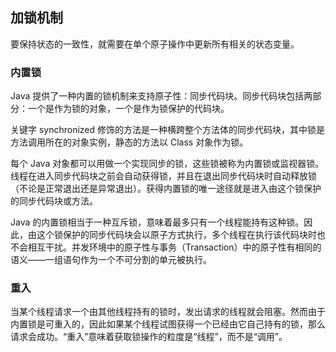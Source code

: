 ## 加锁机制 ##

要保持状态的一致性，就需要在单个原子操作中更新所有相关的状态变量。

### 内置锁

Java 提供了一种内置的锁机制来支持原子性：同步代码块。同步代码块包括两部分：一个是作为锁的对象，一个是作为锁保护的代码块。

关键字 synchronized 修饰的方法是一种横跨整个方法体的同步代码块，其中锁是方法调用所在的对象实例，静态的方法以 Class 对象作为锁。

每个 Java 对象都可以用做一个实现同步的锁，这些锁被称为内置锁或监视器锁。线程在进入同步代码块之前会自动获得锁，并且在退出同步代码块时自动释放锁（不论是正常退出还是异常退出）。获得内置锁的唯一途径就是进入由这个锁保护的同步代码块或方法。

Java 的内置锁相当于一种互斥锁，意味着最多只有一个线程能持有这种锁。因此，由这个锁保护的同步代码块会以原子方式执行，多个线程在执行该代码块时也不会相互干扰。并发环境中的原子性与事务（Transaction）中的原子性有相同的语义——一组语句作为一个不可分割的单元被执行。

### 重入

当某个线程请求一个由其他线程持有的锁时，发出请求的线程就会阻塞。然而由于内置锁是可重入的，因此如果某个线程试图获得一个已经由它自己持有的锁，那么请求会成功。“重入”意味着获取锁操作的粒度是“线程”，而不是“调用”。